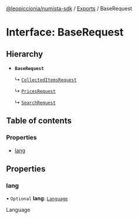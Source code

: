 [@leopiccionia/numista-sdk](../README.md) / [Exports](../modules.md) / BaseRequest

# Interface: BaseRequest

## Hierarchy

- **`BaseRequest`**

  ↳ [`CollectedItemsRequest`](CollectedItemsRequest.md)

  ↳ [`PricesRequest`](PricesRequest.md)

  ↳ [`SearchRequest`](SearchRequest.md)

## Table of contents

### Properties

- [lang](BaseRequest.md#lang)

## Properties

### lang

• `Optional` **lang**: [`Language`](../modules.md#language)

Language
